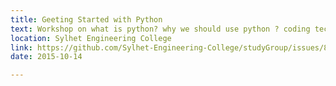 ```yaml
---
title: Geeting Started with Python
text: Workshop on what is python? why we should use python ? coding technics for python !
location: Sylhet Engineering College
link: https://github.com/Sylhet-Engineering-College/studyGroup/issues/8
date: 2015-10-14

---
```

